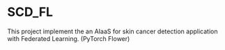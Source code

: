 # SCD_FL
This project implement the an AIaaS for skin cancer detection application with Federated Learning. (PyTorch Flower)
